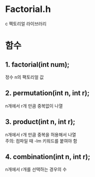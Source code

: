 # Factorial.h
c 팩토리얼 라이브러리

# 함수
## 1. factorial(int num);
정수 n의 팩토리얼 값
## 2. permutation(int n, int r);
n개에서 r개 만큼 중복없이 나열
## 3. product(int n, int r);
n개에서 r개 만큼 중복을 허용해서 나열   
주의: 컴파일 때 -lm 키워드를 붙여야 함
## 4. combination(int n, int r);
n개에서 r개를 선택하는 경우의 수 
